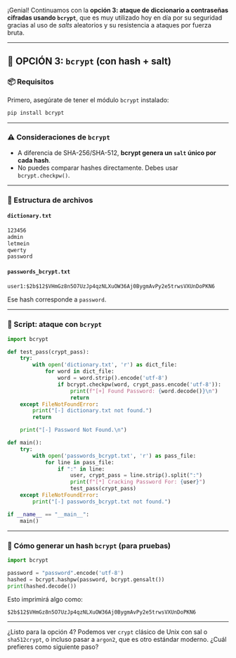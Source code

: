 ¡Genial! Continuamos con la **opción 3: ataque de diccionario a contraseñas cifradas usando `bcrypt`**, que es muy utilizado hoy en día por su seguridad gracias al uso de *salts* aleatorios y su resistencia a ataques por fuerza bruta.

---

## 🔐 OPCIÓN 3: `bcrypt` (con hash + salt)

### 📦 Requisitos

Primero, asegúrate de tener el módulo `bcrypt` instalado:

```bash
pip install bcrypt
```

---

### ⚠️ Consideraciones de `bcrypt`

- A diferencia de SHA-256/SHA-512, **bcrypt genera un `salt` único por cada hash**.
- No puedes comparar hashes directamente. Debes usar `bcrypt.checkpw()`.

---

### 📁 Estructura de archivos

#### `dictionary.txt`
```txt
123456
admin
letmein
qwerty
password
```

#### `passwords_bcrypt.txt`
```txt
user1:$2b$12$VHmGz8n5O7UzJp4qzNLXuOW36Aj0BygmAvPy2e5trwsVXUnDoPKN6
```

Ese hash corresponde a `password`.

---

### 🧠 Script: ataque con `bcrypt`

```python
import bcrypt

def test_pass(crypt_pass):
    try:
        with open('dictionary.txt', 'r') as dict_file:
            for word in dict_file:
                word = word.strip().encode('utf-8')
                if bcrypt.checkpw(word, crypt_pass.encode('utf-8')):
                    print(f"[+] Found Password: {word.decode()}\n")
                    return
    except FileNotFoundError:
        print("[-] dictionary.txt not found.")
        return

    print("[-] Password Not Found.\n")

def main():
    try:
        with open('passwords_bcrypt.txt', 'r') as pass_file:
            for line in pass_file:
                if ":" in line:
                    user, crypt_pass = line.strip().split(":")
                    print(f"[*] Cracking Password For: {user}")
                    test_pass(crypt_pass)
    except FileNotFoundError:
        print("[-] passwords_bcrypt.txt not found.")

if __name__ == "__main__":
    main()
```

---

### 🧪 Cómo generar un hash `bcrypt` (para pruebas)

```python
import bcrypt

password = "password".encode('utf-8')
hashed = bcrypt.hashpw(password, bcrypt.gensalt())
print(hashed.decode())
```

Esto imprimirá algo como:

```
$2b$12$VHmGz8n5O7UzJp4qzNLXuOW36Aj0BygmAvPy2e5trwsVXUnDoPKN6
```

---

¿Listo para la opción 4? Podemos ver `crypt` clásico de Unix con sal o `sha512crypt`, o incluso pasar a `argon2`, que es otro estándar moderno. ¿Cuál prefieres como siguiente paso?